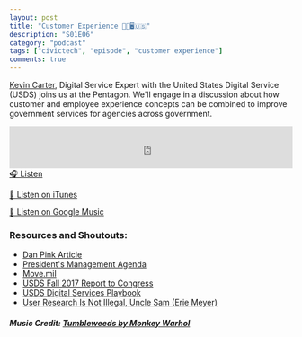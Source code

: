 ```yaml
---
layout: post
title: "Customer Experience 💪🏽🖥️🇺🇸"
description: "S01E06"
category: "podcast"
tags: ["civictech", "episode", "customer experience"]
comments: true
---
```

[Kevin Carter](https://www.linkedin.com/in/kevinrcarter/), Digital Service Expert with the United States Digital Service (USDS) joins us at the Pentagon. We'll engage in a discussion about how customer and employee experience concepts can be combined to improve government services for agencies across government.

<iframe width="100%" height="75" scrolling="no" frameborder="no" allow="autoplay" src="https://w.soundcloud.com/player/?url=https%3A//api.soundcloud.com/tracks/441955341&color=%23ff5500&auto_play=false&hide_related=false&show_comments=true&show_user=true&show_reposts=false&show_teaser=true&visual=true"></iframe>
<a href="https://soundcloud.com/user-227289754/s01e06-customer-experience" target="_blank">🎧 Listen</a>

[📱 Listen on iTunes](https://itunes.apple.com/us/podcast/civic-tech-chat/id1350640468?mt=2)

[📱 Listen on Google Music](https://play.google.com/music/listen?u=0#/ps/I2inksjzzzmbxhg5wbojr624doa)

### Resources and Shoutouts:
- [Dan Pink Article](https://thenextweb.com/entrepreneur/2014/04/07/manage-talented-people-bossing-around/)
- [President's Management Agenda](https://www.whitehouse.gov/wp-content/uploads/2018/03/Presidents-Management-Agenda.pdf)
- [Move.mil](https://www.move.mil/)
- [USDS Fall 2017 Report to Congress](https://www.usds.gov/report-to-congress/2017/fall/)
- [USDS Digital Services Playbook](https://playbook.cio.gov/)
- [User Research Is Not Illegal, Uncle Sam (Erie Meyer)](https://medium.com/@ErieMeyer/user-research-is-not-illegal-uncle-sam-51f2f92a280a)

##### Music Credit: [Tumbleweeds by Monkey Warhol](http://freemusicarchive.org/music/Monkey_Warhol/Lonely_Hearts_Challenge/Monkey_Warhol_-_Tumbleweeds)